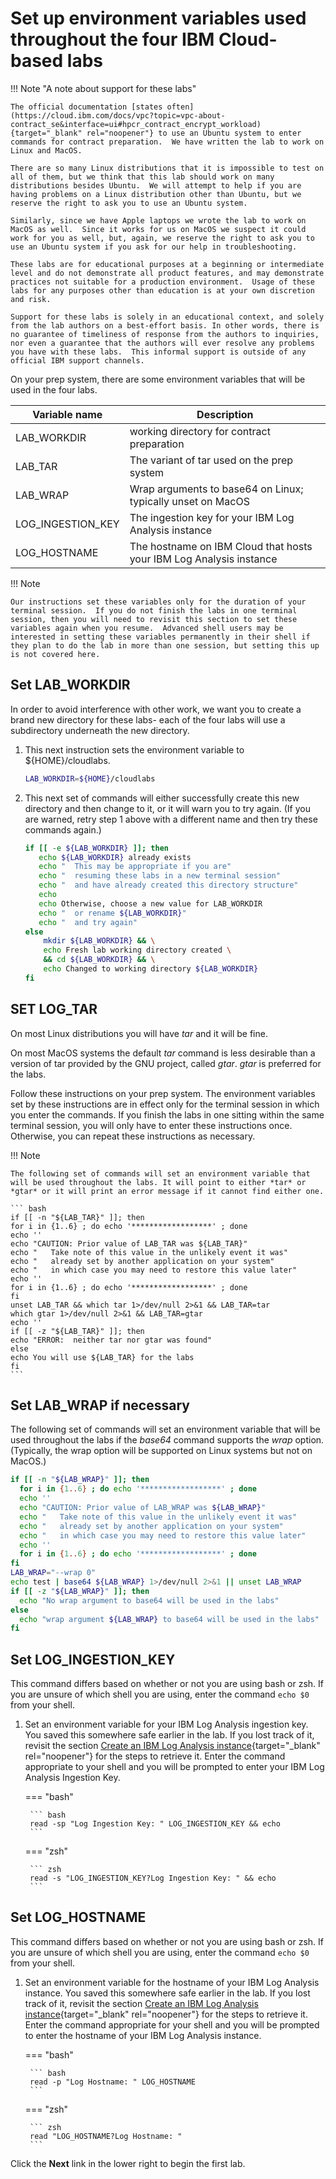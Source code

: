 # Set up environment variables used throughout the four IBM Cloud-based labs

!!! Note "A note about support for these labs"

    The official documentation [states often](https://cloud.ibm.com/docs/vpc?topic=vpc-about-contract_se&interface=ui#hpcr_contract_encrypt_workload){target="_blank" rel="noopener"} to use an Ubuntu system to enter commands for contract preparation.  We have written the lab to work on Linux and MacOS.   

    There are so many Linux distributions that it is impossible to test on all of them, but we think that this lab should work on many distributions besides Ubuntu.  We will attempt to help if you are having problems on a Linux distribution other than Ubuntu, but we reserve the right to ask you to use an Ubuntu system.

    Similarly, since we have Apple laptops we wrote the lab to work on MacOS as well.  Since it works for us on MacOS we suspect it could work for you as well, but, again, we reserve the right to ask you to use an Ubuntu system if you ask for our help in troubleshooting.

    These labs are for educational purposes at a beginning or intermediate level and do not demonstrate all product features, and may demonstrate practices not suitable for a production environment.  Usage of these labs for any purposes other than education is at your own discretion and risk. 

    Support for these labs is solely in an educational context, and solely from the lab authors on a best-effort basis. In other words, there is no guarantee of timeliness of response from the authors to inquiries, nor even a guarantee that the authors will ever resolve any problems you have with these labs.  This informal support is outside of any official IBM support channels.

On your prep system, there are some environment variables that will be used in the four labs.

| Variable name | Description |
|---|---|
| LAB_WORKDIR | working directory for contract preparation |
| LAB_TAR | The variant of tar used on the prep system |
| LAB_WRAP | Wrap arguments to base64 on Linux; typically unset on MacOS |
| LOG_INGESTION_KEY | The ingestion key for your IBM Log Analysis instance |
| LOG_HOSTNAME | The hostname on IBM Cloud that hosts your IBM Log Analysis instance |

!!! Note

    Our instructions set these variables only for the duration of your terminal session.  If you do not finish the labs in one terminal session, then you will need to revisit this section to set these variables again when you resume.  Advanced shell users may be interested in setting these variables permanently in their shell if they plan to do the lab in more than one session, but setting this up is not covered here.

## Set LAB_WORKDIR

In order to avoid interference with other work, we want you to create a brand new directory for these labs- each of the four labs will use a subdirectory underneath the new directory.

1. This next instruction sets the environment variable to ${HOME}/cloudlabs.

    ``` bash
    LAB_WORKDIR=${HOME}/cloudlabs
    ```


2. This next set of commands will either successfully create this new directory and then change to it, or it will warn you to try again.  (If you are warned, retry step 1 above with a different name and then try these commands again.)

    ``` bash
    if [[ -e ${LAB_WORKDIR} ]]; then
       echo ${LAB_WORKDIR} already exists
       echo "  This may be appropriate if you are"
       echo "  resuming these labs in a new terminal session"
       echo "  and have already created this directory structure"
       echo
       echo Otherwise, choose a new value for LAB_WORKDIR
       echo "  or rename ${LAB_WORKDIR}"
       echo "  and try again"
    else
        mkdir ${LAB_WORKDIR} && \
        echo Fresh lab working directory created \
        && cd ${LAB_WORKDIR} && \
        echo Changed to working directory ${LAB_WORKDIR}
    fi
    ```

## SET LOG_TAR

On most Linux distributions you will have *tar* and it will be fine.

On most MacOS systems the default *tar* command is less desirable than a version of tar provided by the GNU project, called *gtar*. *gtar* is preferred for the labs.

Follow these instructions on your prep system.  The environment variables set by these instructions are in effect only for the terminal session in which you enter the commands. If you finish the labs in one sitting within the same terminal session, you will only have to enter these instructions once.  Otherwise, you can repeat these instructions as necessary.

!!! Note

	The following set of commands will set an environment variable that will be used throughout the labs. It will point to either *tar* or *gtar* or it will print an error message if it cannot find either one.

	``` bash
	if [[ -n "${LAB_TAR}" ]]; then
	for i in {1..6} ; do echo '******************' ; done
	echo ''
	echo "CAUTION: Prior value of LAB_TAR was ${LAB_TAR}"
	echo "   Take note of this value in the unlikely event it was"
	echo "   already set by another application on your system"
	echo "   in which case you may need to restore this value later"
	echo ''
	for i in {1..6} ; do echo '******************' ; done
	fi
	unset LAB_TAR && which tar 1>/dev/null 2>&1 && LAB_TAR=tar
	which gtar 1>/dev/null 2>&1 && LAB_TAR=gtar
	echo ''
	if [[ -z "${LAB_TAR}" ]]; then 
	echo "ERROR:  neither tar nor gtar was found" 
	else
	echo You will use ${LAB_TAR} for the labs
	fi
	```

## Set LAB_WRAP if necessary

The following set of commands will set an environment variable that will be used throughout the labs if the *base64* command supports the *wrap* option. (Typically, the wrap option will be supported on Linux systems but not on MacOS.)

``` bash
if [[ -n "${LAB_WRAP}" ]]; then
  for i in {1..6} ; do echo '******************' ; done
  echo ''
  echo "CAUTION: Prior value of LAB_WRAP was ${LAB_WRAP}"
  echo "   Take note of this value in the unlikely event it was"
  echo "   already set by another application on your system"
  echo "   in which case you may need to restore this value later"
  echo ''
  for i in {1..6} ; do echo '******************' ; done
fi
LAB_WRAP="--wrap 0"
echo test | base64 ${LAB_WRAP} 1>/dev/null 2>&1 || unset LAB_WRAP 
if [[ -z "${LAB_WRAP}" ]]; then
  echo "No wrap argument to base64 will be used in the labs"
else  
  echo "wrap argument ${LAB_WRAP} to base64 will be used in the labs"
fi
```

## Set LOG_INGESTION_KEY

This command differs based on whether or not you are using bash or zsh.  If you are unsure of which shell you are using, enter the command `echo $0` from your shell.

1. Set an environment variable for your IBM Log Analysis ingestion key. You saved this somewhere safe earlier in the lab.  If you lost track of it, revisit the section [Create an IBM Log Analysis instance](../ibmlog/#retrieve-your-ibm-log-analysis-instances-ingestion-key){target="_blank" rel="noopener"} for the steps to retrieve it. Enter the command appropriate to your shell and you will be prompted to enter your IBM Log Analysis Ingestion Key.

	=== "bash"

		``` bash
		read -sp "Log Ingestion Key: " LOG_INGESTION_KEY && echo
		```

	=== "zsh"

		``` zsh
		read -s "LOG_INGESTION_KEY?Log Ingestion Key: " && echo
		```
       
## Set LOG_HOSTNAME

This command differs based on whether or not you are using bash or zsh.  If you are unsure of which shell you are using, enter the command `echo $0` from your shell.

1. Set an environment variable for the hostname of your IBM Log Analysis instance. You saved this somewhere safe earlier in the lab. If you lost track of it, revisit the section [Create an IBM Log Analysis instance](../ibmlog/#retrieve-your-ibm-log-analysis-instances-host-name){target="_blank" rel="noopener"} for the steps to retrieve it. Enter the command appropriate for your shell and you will be prompted to enter the hostname of your IBM Log Analysis instance.
    
	=== "bash"

		``` bash
		read -p "Log Hostname: " LOG_HOSTNAME
		```

	=== "zsh"

		``` zsh
		read "LOG_HOSTNAME?Log Hostname: "
		```
      
Click the **Next** link in the lower right to begin the first lab.

